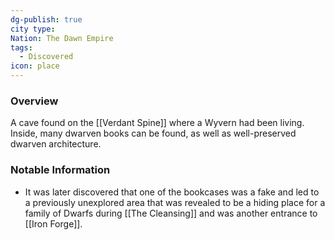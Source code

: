 ```yaml
---
dg-publish: true
city type: 
Nation: The Dawn Empire
tags:
  - Discovered
icon: place
---
```


### Overview
A cave found on the [[Verdant Spine]] where a Wyvern had been living. Inside, many dwarven books can be found, as well as well-preserved dwarven architecture. 

### Notable Information 
- It was later discovered that one of the bookcases was a fake and led to a previously unexplored area that was revealed to be a hiding place for a family of Dwarfs during [[The Cleansing]] and was another entrance to [[Iron Forge]].